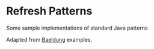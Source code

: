 # Refresh Patterns
Some sample implementations of standard Java patterns

Adapted from [Baeldung](https://www.baeldung.com/) examples.
